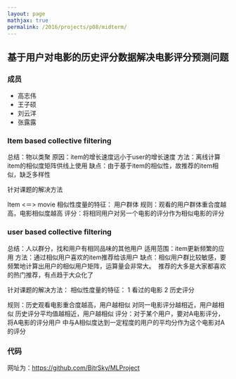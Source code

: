 ```yaml
---
layout: page
mathjax: true
permalink: /2016/projects/p08/midterm/
---
```


## 基于用户对电影的历史评分数据解决电影评分预测问题

### 成员

- 高志伟
- 王子硕
- 刘云洋
- 张露露

### Item based collective filtering

总结：物以类聚
原因：item的增长速度远小于user的增长速度
方法：离线计算item的相似度矩阵供线上使用
缺点：由于基于item的相似性，故推荐的item相似，缺乏多样性

针对课题的解决方法

Item <＝> movie
相似性度量的特征： 用户群体
规则：观看的用户群体重合度越高，电影相似度越高
评分：将相同用户对另一个电影的评分作为相似电影的评分

### user based collective filtering

总结：人以群分，找和用户有相同品味的其他用户
适用范围：item更新频繁的应用
方法：通过相似用户喜欢的item推荐给该用户
缺点：相似用户群比较敏感，要频繁地计算出用户的相似用户矩阵，运算量会非常大。  推荐的大多是大家都喜欢的热门推荐，有点趋于大众化了

针对课题的解决方法：
相似性度量的特征： 
1 看过的电影
2 历史评分

规则：历史观看电影重合度越高，用户越相似
            对同一电影评分越相近，用户越相似
	      历史评分平均值越相近，用户越相似
评分：对于某个用户，要对A电影评分，将A电影的评分用户    中与A相似度达到一定程度的用户的平均分作为这个电影对A的评分

### 代码

网址为：https://github.com/BitrSky/MLProject


